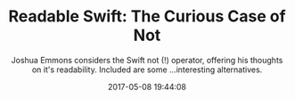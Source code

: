 ---
title: "Readable Swift: The Curious Case of Not"
subtitle: "Joshua Emmons considers the Swift not (!) operator, offering his thoughts on it's readability. Included are some ...interesting alternatives."
tags: ["style"]
link: "http://www.figure.ink/blog/2017/5/7/readable-swift-the-curious-case-of-not"
date: "2017-05-08 19:44:08"
---
